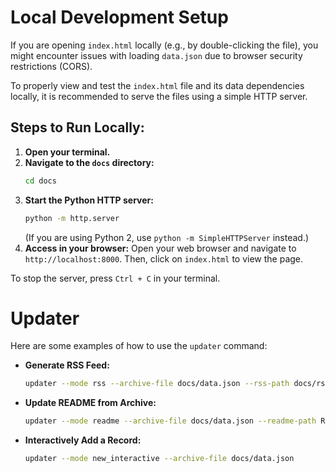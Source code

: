# Local Development Setup

If you are opening `index.html` locally (e.g., by double-clicking the file), you might encounter issues with loading `data.json` due to browser security restrictions (CORS).

To properly view and test the `index.html` file and its data dependencies locally, it is recommended to serve the files using a simple HTTP server.

## Steps to Run Locally:

1.  **Open your terminal.**
2.  **Navigate to the `docs` directory:**
    ```bash
    cd docs
    ```
3.  **Start the Python HTTP server:**
    ```bash
    python -m http.server
    ```
    (If you are using Python 2, use `python -m SimpleHTTPServer` instead.)
4.  **Access in your browser:** Open your web browser and navigate to `http://localhost:8000`. Then, click on `index.html` to view the page.

To stop the server, press `Ctrl + C` in your terminal. 

# Updater
Here are some examples of how to use the `updater` command:

-   **Generate RSS Feed:** 
    ```bash
    updater --mode rss --archive-file docs/data.json --rss-path docs/rss.xml
    ```

-   **Update README from Archive:** 
    ```bash
    updater --mode readme --archive-file docs/data.json --readme-path README.md --no-backup
    ```

-   **Interactively Add a Record:** 
    ```bash
    updater --mode new_interactive --archive-file docs/data.json
    ``` 
